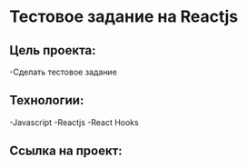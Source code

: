# Тестовое задание на Reactjs

## Цель проекта: 
-Сделать тестовое задание

## Технологии: 

-Javascript
-Reactjs
-React Hooks

## Ссылка на проект: 

